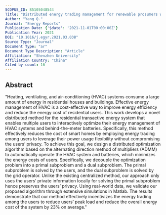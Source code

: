 ```yaml
---
SCOPUS_ID: 85105048544
Title: "Distributed energy trading management for renewable prosumers with HVAC and energy storage"
Author: "Yang Q."
Journal: "Energy Reports"
Publication Date: {'$date': '2021-11-01T00:00:00Z'}
Publication Year: 2021
DOI: "10.1016/j.egyr.2021.03.038"
Source Type: "Journal"
Document Type: "ar"
Document Type Description: "Article"
Affiliation: "Shenzhen University"
Affiliation Country: "China"
Cited by count: 16
---
```


## Abstract
"Heating, ventilating, and air-conditioning (HVAC) systems consume a large amount of energy in residential houses and buildings. Effective energy management of HVAC is a cost-effective way to improve energy efficiency and reduce the energy cost of residential users. This work develops a novel distributed method for the residential transactive energy system that enables multiple users to interactively optimize their energy management of HVAC systems and behind-the-meter batteries. Specifically, this method effectively reduces the cost of smart homes by employing energy trading among users to leverage their power usage flexibility without compromising the users’ privacy. To achieve this goal, we design a distributed optimization algorithm based on the alternating direction method of multipliers (ADMM) to automatically operate the HVAC system and batteries, which minimizes the energy costs of users. Specifically, we decouple the optimization problem into a primal subproblem and a dual subproblem. The primal subproblem is solved by the users, and the dual subproblem is solved by the grid operator. Unlike the existing centralized method, our approach only uses the users’ private information locally for solving the primal subproblem hence preserves the users’ privacy. Using real-world data, we validate our proposed algorithm through extensive simulations in Matlab. The results demonstrate that our method effectively incentivizes the energy trading among the users to reduce users’ peak load and reduce the overall energy cost of the system by 23% on average."
